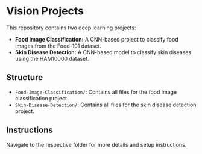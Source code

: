 # Vision Projects

This repository contains two deep learning projects:
- **Food Image Classification:** A CNN-based project to classify food images from the Food-101 dataset.
- **Skin Disease Detection:** A CNN-based model to classify skin diseases using the HAM10000 dataset.

## Structure
- `Food-Image-Classification/`: Contains all files for the food image classification project.
- `Skin-Disease-Detection/`: Contains all files for the skin disease detection project.

## Instructions
Navigate to the respective folder for more details and setup instructions.
